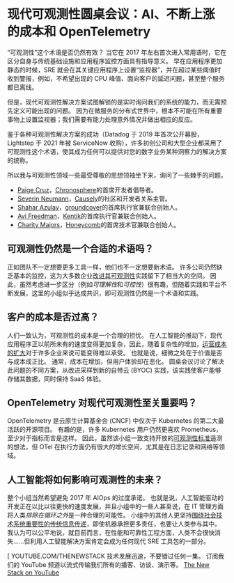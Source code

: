 # 现代可观测性圆桌会议：AI、不断上涨的成本和 OpenTelemetry

“可观测性”这个术语是否仍然有效？ 当它在 2017 年左右首次进入常用语时，它在区分自身与传统基础设施和应用程序监控方面具有指导意义。 早在应用程序更加静态的时候，SRE 就会在其关键应用程序上设置“监视器”，并在超过某些阈值时收到警报，例如，不希望出现的 CPU 峰值、面向客户的延迟问题，甚至整个服务都已离线。

但是，现代可观测性解决方案试图解锁的是实时询问我们的系统的能力，而无需预先定义可能出现的问题。 因为在微服务的分布式世界中，根本不可能在所有重要事物上设置监视器；我们需要有能力处理意外情况并做出相应的反应。

鉴于各种可观测性解决方案的成功（Datadog 于 2019 年首次公开募股，Lightstep 于 2021 年被 ServiceNow 收购），许多初创公司和大型企业都采用了可观测性这个术语，使其成为任何可以提供对您的数字业务某种洞察力的解决方案的统称。

所以我与可观测性领域一些最受尊敬的思想领袖坐下来，询问了一些棘手的问题。

*   [Paige Cruz](https://www.linkedin.com/in/paigerduty/)，[Chronosphere](https://chronosphere.io/)的首席开发者倡导者。
*   [Severin Neumann](https://www.linkedin.com/in/severinneumann/)，[Causely](https://www.causely.ai/)的社区和开发者关系主管。
*   [Shahar Azulay](https://www.linkedin.com/in/shahar-azulay-54156bb4)，[groundcover](https://www.groundcover.com/)的首席执行官兼联合创始人。
*   [Avi Freedman](https://www.linkedin.com/in/avifreedman/)，[Kentik](https://www.kentik.com/)的首席执行官兼联合创始人。
*   [Charity Majors](https://www.linkedin.com/in/charity-majors/)，[Honeycomb](https://www.honeycomb.io/)的首席技术官兼联合创始人。

## 可观测性仍然是一个合适的术语吗？

正如团队不一定想要更多工具一样，他们也不一定想要新术语。 许多公司仍然缺乏基本的监控，这为大多数企业[改进其可观测性](https://thenewstack.io/the-new-face-of-data-quality-anomalo-and-automated-monitoring/)实践留下了相当大的空间。 因此，虽然考虑进一步区分（例如*可理解性*和*可控性*）很有趣，但随着实践和平台不断发展，这里的小组似乎达成共识，即可观测性仍然是一个术语和实践。

## 客户的成本是否过高？

人们一致认为，可观测性的成本是一个合理的担忧。 在人工智能的推动下，现代应用程序正以前所未有的速度变得更加复杂，因此，随着复杂性的增加，[运营成本的扩大](https://thenewstack.io/can-companies-really-self-host-at-scale/)对于许多企业来说可能变得难以承受。 也就是说，细微之处在于价值是否与成本成正比。 通常，成本在增加，但用户体验却在恶化。 圆桌会议讨论了解决此问题的不同方案，从改进采样到新的自带云 (BYOC) 实践，该实践使客户能够存储其数据，同时保持 SaaS 体验。

## OpenTelemetry 对现代可观测性至关重要吗？

OpenTelemetry 是云原生计算基金会 (CNCF) 中仅次于 Kubernetes 的第二大最活跃的开源项目。 有趣的是，许多 Kubernetes 用户仍然更喜欢 Prometheus，至少对于指标而言是这样。 因此，虽然该小组一致支持开放的[可观测性标准](https://thenewstack.io/chronosphere-nudges-observability-standards-toward-maturity-prometheus/)遥测的想法，但 OTel 在执行方面仍有很大的增长空间，尤其是在日志记录和网络等领域。

## 人工智能将如何影响可观测性的未来？

整个小组当然希望避免 2017 年 AIOps 的过度承诺。 也就是说，人工智能驱动的开发正在以比以往更快的速度发展，并且小组中的一些人甚至说，在 IT 管理方面将人类*排除在循环之外*是一种合理的可能性。 小组中的其他人更坚持[围绕社会技术系统重要性的传统信息传递](https://thenewstack.io/werner-vogels-6-lessons-for-keeping-systems-simple/)，即使机器承担更多责任，也要让人类参与其中。 我认为可以公平地说，就目前而言，在性能和可靠性工程方面，人类不会很快消失……但利用人工智能解决方案肯定会成为任何现代 SRE 工具包的一部分。

[
YOUTUBE.COM/THENEWSTACK
技术发展迅速，不要错过任何一集。 订阅我们的 YouTube
频道以流式传输我们所有的播客、访谈、演示等。
[The New Stack on YouTube](https://youtube.com/thenewstack?sub_confirmation=1)